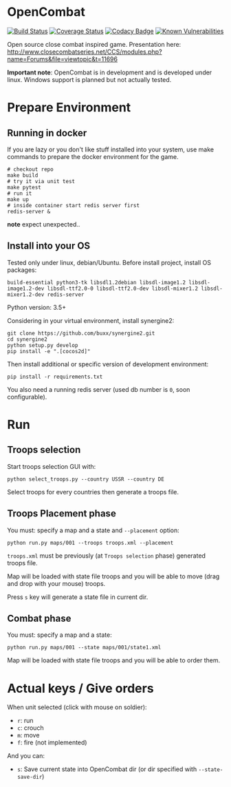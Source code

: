 # OpenCombat

[![Build Status](https://travis-ci.org/buxx/OpenCombat.svg?branch=master)](https://travis-ci.org/buxx/OpenCombat) [![Coverage Status](https://coveralls.io/repos/github/buxx/OpenCombat/badge.svg?branch=master)](https://coveralls.io/github/buxx/OpenCombat?branch=master) [![Codacy Badge](https://api.codacy.com/project/badge/Grade/917ff3fc2e184dd5a001c4571d5c583f)](https://www.codacy.com/app/sevajol.bastien/OpenCombat?utm_source=github.com&amp;utm_medium=referral&amp;utm_content=buxx/OpenCombat&amp;utm_campaign=Badge_Grade) [![Known Vulnerabilities](https://snyk.io/test/github/buxx/opencombat/badge.svg?targetFile=requirements.txt)](https://snyk.io/test/github/buxx/opencombat?targetFile=requirements.txt)

Open source close combat inspired game. Presentation here: http://www.closecombatseries.net/CCS/modules.php?name=Forums&file=viewtopic&t=11696

**Important note**: OpenCombat is in development and is developed under linux. Windows support is planned but not actually tested.

# Prepare Environment

## Running in docker

If you are lazy or you don't like stuff installed into your system, use make commands to prepare the docker environment for the game.

    # checkout repo
    make build
    # try it via unit test
    make pytest
    # run it
    make up
    # inside container start redis server first
    redis-server &


**note** expect unexpected..

## Install into your OS

Tested only under linux, debian/Ubuntu. Before install project, install OS packages:

    build-essential python3-tk libsdl1.2debian libsdl-image1.2 libsdl-image1.2-dev libsdl-ttf2.0-0 libsdl-ttf2.0-dev libsdl-mixer1.2 libsdl-mixer1.2-dev redis-server

Python version: 3.5+

Considering in your virtual environment, install synergine2:

    git clone https://github.com/buxx/synergine2.git
    cd synergine2
    python setup.py develop
    pip install -e ".[cocos2d]"

Then install additional or specific version of development environment:

    pip install -r requirements.txt

You also need a running redis server (used db number is `0`, soon configurable). 

# Run

## Troops selection

Start troops selection GUI with:

    python select_troops.py --country USSR --country DE

Select troops for every countries then generate a troops file.

## Troops Placement phase

You must: specify a map and a state and `--placement` option:

    python run.py maps/001 --troops troops.xml --placement

`troops.xml` must be previously (at `Troops selection` phase) generated troops file.

Map will be loaded with state file troops and you will be able
to move (drag and drop with your mouse) troops.

Press `s` key will generate a state file in current dir.

## Combat phase

You must: specify a map and a state:

    python run.py maps/001 --state maps/001/state1.xml

Map will be loaded with state file troops and you will be able to order them.

# Actual keys / Give orders

When unit selected (click with mouse on soldier):

* `r`: run
* `c`: crouch
* `m`: move
* `f`: fire (not implemented)

And you can:

* `s`: Save current state into OpenCombat dir (or dir specified with `--state-save-dir`)
